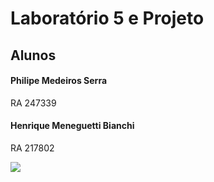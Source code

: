 # Laboratório 5 e Projeto

## Alunos
#### Philipe Medeiros Serra 
RA 247339
#### Henrique Meneguetti Bianchi 
RA 217802

[![](https://s18955.pcdn.co/wp-content/uploads/2018/02/github.png)](https://github.com/user/repository/subscription)
